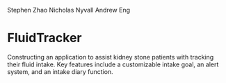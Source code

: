 Stephen Zhao
Nicholas Nyvall
Andrew Eng

# FluidTracker
Constructing an application to assist kidney stone patients with tracking their fluid intake. Key features include a customizable intake goal, an alert system, and an intake diary function.
